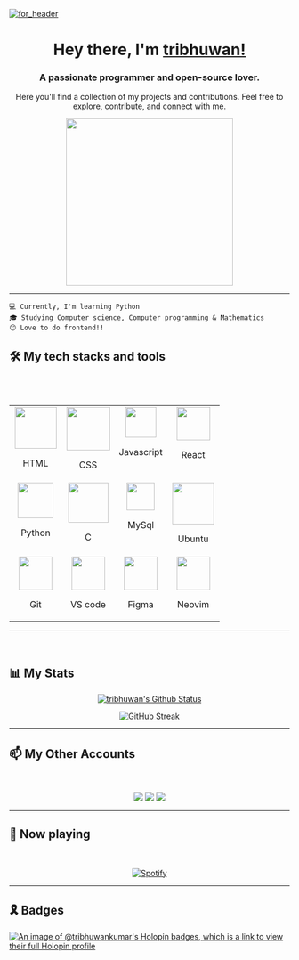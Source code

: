 [![for_header](https://github.com/tribhuwan-kumar/tribhuwan-kumar/assets/118052427/2282e321-3df3-4326-8ac8-822e4448a784)](https://tribhuwan.me)

<div align="center">

# Hey there, I'm [tribhuwan!](https://github.com/tribhuwan-kumar)

</div>


<div align="center">

### A passionate programmer and open-source lover. 
Here you'll find a collection of my projects and contributions. Feel free to explore, contribute, and connect   with me.

</div>

<div align="center">

<img src="https://github.com/tribhuwan-kumar/tribhuwan-kumar/assets/118052427/0ab9e775-4ba0-4a96-8516-c3b136328b75" width="300px">

</div>
<hr>
<div align="left">

`💻 Currently, I'm learning Python` 
<br>`🎓 Studying Computer science,
Computer programming & Mathematics`
<br>
`😊 Love to do frontend!!`
 

</div>

## 🛠️ My tech stacks and tools 
<br>
<table align="center">
  <tbody>
    <tr valign="top">
      <td width="25%" align="center">
        <img height="75px" src="https://cdn.svgporn.com/logos/html-5.svg">
        <p align="bottom"> HTML</p>
      </td>
      <td width="25%" align="center">
        <img height="78px" src="https://cdn.svgporn.com/logos/css-3.svg">
        <p align="bottom"> CSS</p>
      </td>
      <td width="25%" align="center">
        <img height="55px" src="https://cdn.svgporn.com/logos/javascript.svg">
        <p align="bottom"> Javascript</p>
      </td>
      <td width="25%" align="center">
        <img height="60px" src="https://cdn4.iconfinder.com/data/icons/logos-3/600/React.js_logo-512.png">
        <p align="bottom"> React</p>
      </td>
      <br>
    </tr>
    <tr valign="top">
      <td width="25%" align="center">
        <img height="64px" src="https://cdn4.iconfinder.com/data/icons/logos-and-brands/512/267_Python_logo-128.png">
        <p align="bottom"> Python</p>
      </td>
      <td width="25%" align="center">
        <img height="72px" src="https://upload.wikimedia.org/wikipedia/commons/1/18/C_Programming_Language.svg">
        <p align="bottom"> C</p>
      </td>
      <td width="25%" align="center">
        <img height="50px" src="https://upload.wikimedia.org/wikipedia/commons/0/0a/MySQL_textlogo.svg">
        <p align="bottom"> MySql</p>
      </td>
     <td width="25%" align="center">
        <img height="75px" src="https://github.com/tribhuwan-kumar/tribhuwan-kumar/assets/118052427/8aa83ab2-44ed-4f68-b4b7-0cdd6d5d58e6">
        <p align="bottom"> Ubuntu</p>
     </td>
    </tr>
    <tr valign="top">
          <td width="25%" align="center">
        <img height="60px" src="https://cdn.svgporn.com/logos/git-icon.svg">
        <p align="bottom"> Git</p>
      </td>
      <td width="25%" align="center">
        <img height="60px" src="https://upload.wikimedia.org/wikipedia/commons/9/9a/Visual_Studio_Code_1.35_icon.svg">
        <p align="bottom"> VS code</p>
      </td> 
      <td width="25%" align="center">
        <img height="60px" src="https://upload.wikimedia.org/wikipedia/commons/3/33/Figma-logo.svg">
        <p align="bottom"> Figma</p>
      </td>
      <td width="25%" align="center">
        <img height="60px" src="https://upload.wikimedia.org/wikipedia/commons/3/3a/Neovim-mark.svg">
        <p align="bottom"> Neovim</p>
      </td>
    </tr>
  </tbody>
</table>
<hr>
<br>


## 📊 My Stats
<div align = "center">

[![tribhuwan's Github Status](https://github-readme-stats.vercel.app/api?username=tribhuwan-kumar&show_icons=true&title_color=bd3ef8&icon_color=F9826C&text_color=E6EDF3&bg_color=0D1117&hide_border=true)](https://tribhuwan.me/)

</div>

<div align= "center">
 
 [![GitHub Streak](https://github-readme-streak-stats-silk-tau.vercel.app?user=tribhuwan-kumar&currStreakNum=ac4ed8&fire=red&sideLabels=c64aff&date_format=[Y.]n.j&theme=dark&ring=ff6c53&currStreakLabel=E04173&card_width=470&background=0D1117&hide_border=true)](https://tribhuwan.me/)

</div>

<hr>

<div>

## 📫 My Other Accounts
<br>
<p align="center">
<a href="https://www.linkedin.com/in/tribhuwan-kumar-7b6049289/"><img src="https://img.shields.io/badge/linkedin-%238500c2.svg?&style=for-the-badge&logo=linkedin&logoColor=white"></a>
<a href="https://instagram.com/tribhuwan.1"><img src="https://img.shields.io/badge/instagram-%23E4405F.svg?&style=for-the-badge&logo=instagram&logoColor=white"></a>
<a href="https://twitter.com/tribhuwan_1"><img src="https://img.shields.io/badge/twitter-%238500c2.svg?&style=for-the-badge&logo=twitter&logoColor=white"></a>
</p>
        
</div>

<hr>

## 🎵 Now playing

<br>

<div align= "center">
 
[![Spotify](https://spotify-readme-six-beta.vercel.app/api?theme=dark&rainbow=true&scan=true)](https://open.spotify.com/user/31q65pv2oibyco762iasacndfgeq)

</div>

<hr>

## 🎗️ Badges
[![An image of @tribhuwankumar's Holopin badges, which is a link to view their full Holopin profile](https://holopin.me/tribhuwankumar)](https://holopin.io/@tribhuwankumar)


